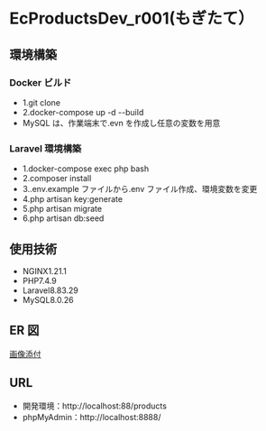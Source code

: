 # EcProductsDev_r001(もぎたて）

## 環境構築

### Docker ビルド

- 1.git clone
- 2.docker-compose up -d --build
- MySQL は、作業端末で.evn を作成し任意の変数を用意

### Laravel 環境構築

- 1.docker-compose exec php bash
- 2.composer install
- 3..env.example ファイルから.env ファイル作成、環境変数を変更
- 4.php artisan key:generate
- 5.php artisan migrate
- 6.php artisan db:seed

## 使用技術

- NGINX1.21.1
- PHP7.4.9
- Laravel8.83.29
- MySQL8.0.26

## ER 図

[画像添付](https://github.com/adj-lab/EcProductsDev/blob/feature/ec-products-r001/EcProducts_r001_er.png)

## URL

- 開発環境：http://localhost:88/products
- phpMyAdmin：http://localhost:8888/
